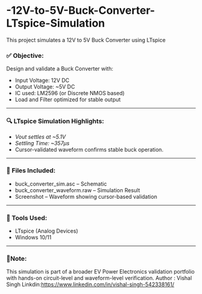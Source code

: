 # -12V-to-5V-Buck-Converter-LTspice-Simulation
This project simulates a 12V to 5V Buck Converter using LTspice
### ✅ Objective:
Design and validate a Buck Converter with:
- Input Voltage: 12V DC
- Output Voltage: ~5V DC
- IC used: LM2596 (or Discrete NMOS based)
- Load and Filter optimized for stable output

---

### 🔍 LTspice Simulation Highlights:
- *Vout settles at ~5.1V*
- *Settling Time: ~357µs*
- Cursor-validated waveform confirms stable buck operation.

---

### 📁 Files Included:
- buck_converter_sim.asc – Schematic
- buck_converter_waveform.raw – Simulation Result
- Screenshot – Waveform showing cursor-based validation

---

### 🔧 Tools Used:
- LTspice (Analog Devices)
- Windows 10/11

---
### 🧠Note:
This simulation is part of a broader EV Power Electronics validation portfolio with hands-on circuit-level and waveform-level verification.
 Author :
 Vishal Singh
 Linkdin:https://www.linkedin.com/in/vishal-singh-542338161/

